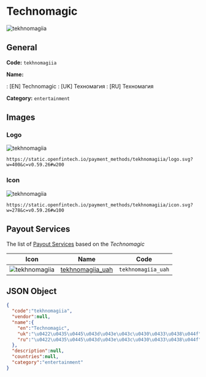 
# Technomagic 
![tekhnomagiia](https://static.openfintech.io/payment_methods/tekhnomagiia/logo.svg?w=400&c=v0.59.26#w200)  

## General 
**Code:** `tekhnomagiia` 
 
**Name:** 
 
:	[EN] Technomagic 
:	[UK] Техномагия 
:	[RU] Техномагия 
 
**Category:** `entertainment` 
 

## Images 

### Logo 
![tekhnomagiia](https://static.openfintech.io/payment_methods/tekhnomagiia/logo.svg?w=400&c=v0.59.26#w200)  

```
https://static.openfintech.io/payment_methods/tekhnomagiia/logo.svg?w=400&c=v0.59.26#w200
```  

### Icon 
![tekhnomagiia](https://static.openfintech.io/payment_methods/tekhnomagiia/icon.svg?w=278&c=v0.59.26#w100)  

```
https://static.openfintech.io/payment_methods/tekhnomagiia/icon.svg?w=278&c=v0.59.26#w100
```  

## Payout Services 
 
The list of [Payout Services](/payout-services/) based on the _Technomagic_ 

|Icon|Name|Code| 
|:---:|:---:|:---:| 
|![tekhnomagiia](https://static.openfintech.io/payout_methods/tekhnomagiia/icon.svg?w=278&c=v0.59.26#w40) |[tekhnomagiia_uah](/payout-services/tekhnomagiia_uah/)|`tekhnomagiia_uah`| 
 

## JSON Object 

```json
{
  "code":"tekhnomagiia",
  "vendor":null,
  "name":{
    "en":"Technomagic",
    "uk":"\u0422\u0435\u0445\u043d\u043e\u043c\u0430\u0433\u0438\u044f",
    "ru":"\u0422\u0435\u0445\u043d\u043e\u043c\u0430\u0433\u0438\u044f"
  },
  "description":null,
  "countries":null,
  "category":"entertainment"
}
```  
